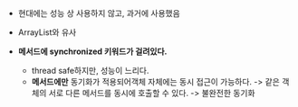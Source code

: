 - 현대에는 성능 상 사용하지 않고, 과거에 사용했음
- ArrayList와 유사

- **메서드에 synchronized 키워드가 걸려있다.**
	- thread safe하지만, 성능이 느리다.
	- **메서드에만** 동기화가 적용되어객체 자체에는 동시 접근이 가능하다.
	  -> 같은 객체의 서로 다른 메서드를 동시에 호출할 수 있다.
	  -> 불완전한 동기화